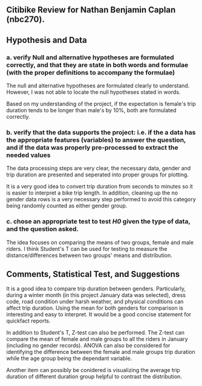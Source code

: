 ## Citibike Review for Nathan Benjamin Caplan (nbc270).


## Hypothesis and Data

### a. verify Null and alternative hypotheses are formulated correctly, and that they are state in both words and formulae (with the proper definitions to accompany the formulae)

The null and alternative hypotheses are formulated clearly to understand. However, I was not able to locate the null hypotheses stated in words. 

Based on my understanding of the project, if the expectation is female's trip duration tends to be longer than male's by 10%, both are formulated correctly. 

### b. verify that the data supports the project: i.e. if the a data has the appropriate features (variables) to answer the question, and if the data was properly pre-processed to extract the needed values

The data processing steps are very clear, the necessary data, gender and trip duration are presented and seperated into proper groups for plotting. 

It is a very good idea to convert trip duration from seconds to minutes so it is easier to interpret a bike trip length. In addition, cleaning up the no gender data rows is a very necessary step performed to avoid this category being randomly counted as either gender group. 

### c. chose an appropriate test to test _H0_ given the type of data, and the question asked.

The idea focuses on comparing the means of two groups, female and male riders. I think Student's T can be used for testing to measure the distance/differences between two groups' means and distribution. 

## Comments, Statistical Test, and Suggestions

It is a good idea to compare trip duration between genders. Particularly, during a winter month (in this project January data was selected), dress code, road condition under harsh weather, and physical conditions can affect trip duration. Using the mean for both genders for comparison is interesting and easy to interpret. It would be a good concise statement for quickfact reports.

In addition to Student's T, Z-test can also be performed. The Z-test can compare the mean of female and male groups to all the riders in January (including no gender records). ANOVA can also be considered for identifying the difference between the female and male groups trip duration while the age group being the dependant variable. 

Another item can possibly be conidered is visualizing the average trip duration of different duration group helpful to contrast the distribution. 

